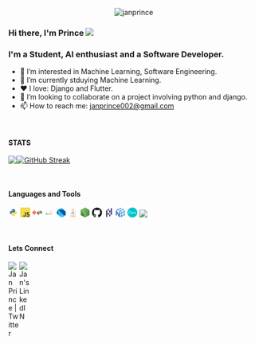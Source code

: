<p align="center"> <img src="https://komarev.com/ghpvc/?username=janprince&label=Profile%20views&color=0e75b6&style=flat" alt="janprince" /> </p>

### Hi there, I'm Prince <img src="https://media.giphy.com/media/hvRJCLFzcasrR4ia7z/giphy.gif" width="25px">

### I'm a Student, AI enthusiast and a Software Developer.

- 👀 I’m interested in Machine Learning, Software Engineering.
- 🌱 I’m currently stduying Machine Learning.
- ❤️ I love: Django and Flutter.
- 💞️ I’m looking to collaborate on a project involving python and django.
- 📫 How to reach me: janprince002@gmail.com

<br />

#### STATS
<a href="https://github.com/janprince">
  <img align="left" src="https://github-readme-stats.vercel.app/api/top-langs/?username=janprince&layout=compact&theme=prussian&count_private=true&langs_count=10" />
</a>

[![GitHub Streak](https://github-readme-streak-stats.herokuapp.com/?user=janprince&theme=prussian)](https://github.com/DenverCoder1/github-readme-streak-stats)

<br />

#### Languages and Tools

<code><img height="20" src="https://raw.githubusercontent.com/github/explore/80688e429a7d4ef2fca1e82350fe8e3517d3494d/topics/python/python.png"></code>
<code><img height="20" src="https://raw.githubusercontent.com/github/explore/80688e429a7d4ef2fca1e82350fe8e3517d3494d/topics/javascript/javascript.png"></code>
<code><img height="20" src="https://raw.githubusercontent.com/github/explore/80688e429a7d4ef2fca1e82350fe8e3517d3494d/topics/git/git.png"></code>
<code><img height="20" src="https://raw.githubusercontent.com/github/explore/80688e429a7d4ef2fca1e82350fe8e3517d3494d/topics/mysql/mysql.png"></code>
<code><img height="20" src="https://raw.githubusercontent.com/github/explore/80688e429a7d4ef2fca1e82350fe8e3517d3494d/topics/dart/dart.png"></code>
<code><img height="20" src="https://raw.githubusercontent.com/github/explore/80688e429a7d4ef2fca1e82350fe8e3517d3494d/topics/java/java.png"></code>
<code><img height="20" src="https://raw.githubusercontent.com/github/explore/80688e429a7d4ef2fca1e82350fe8e3517d3494d/topics/nodejs/nodejs.png"></code>
<code><img height="20" src="https://raw.githubusercontent.com/github/explore/80688e429a7d4ef2fca1e82350fe8e3517d3494d/topics/github/github.png"></code>
<code><img height="20" src="https://github.com/devicons/devicon/blob/master/icons/pandas/pandas-original.svg"></code>
<code><img height="20" src="https://github.com/devicons/devicon/blob/master/icons/numpy/numpy-original.svg"></code>
<code><img height="20" src="https://github.com/devicons/devicon/blob/master/icons/canva/canva-original.svg"></code>
<code><img height="20" src="https://raw.githubusercontent.com/github/explore/5c058a388828bb5fde0bcafd4bc867b5bb3f26f3/topics/sklearn/sklearn.png"></code>

<br />

#### Lets Connect
<a href="https://twitter.com/janprince">
  <img align="left" alt="Jan Prince | Twitter" width="22px" src="https://raw.githubusercontent.com/peterthehan/peterthehan/master/assets/twitter.svg" />
</a>
<a href="www.linkedin.com/in/janprince">
  <img align="left" alt="Jan's LinkedIN" width="22px" src="https://raw.githubusercontent.com/peterthehan/peterthehan/master/assets/linkedin.svg" />
</a>

<!---
JanPrince/JanPrince is a ✨ special ✨ repository because its `README.md` (this file) appears on your GitHub profile.
You can click the Preview link to take a look at your changes.
--->
